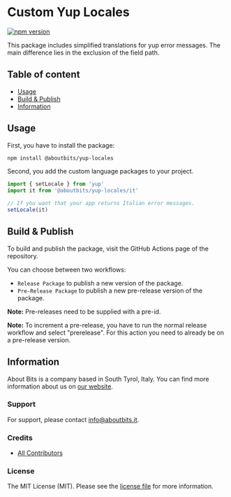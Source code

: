Custom Yup Locales
====================

[![npm version](https://badge.fury.io/js/%40aboutbits%2Fyup-locales.svg)](https://badge.fury.io/js/%40aboutbits%2Fyup-locales)

This package includes simplified translations for yup error messages. The main difference lies in the exclusion of the field path.

## Table of content

- [Usage](#usage)
- [Build & Publish](#build--publish)
- [Information](#information)

## Usage

First, you have to install the package:

```bash
npm install @aboutbits/yup-locales
```

Second, you add the custom language packages to your project.

```js
import { setLocale } from 'yup'
import it from '@aboutbits/yup-locales/it'

// If you want that your app returns Italian error messages.
setLocale(it)
```

## Build & Publish

To build and publish the package, visit the GitHub Actions page of the repository.

You can choose between two workflows:
- `Release Package` to publish a new version of the package.
- `Pre-Release Package` to publish a new pre-release version of the package.

**Note:** Pre-releases need to be supplied with a pre-id.

**Note:** To increment a pre-release, you have to run the normal release workflow and select "prerelease". For this action you need to already be on a pre-release version.

## Information

About Bits is a company based in South Tyrol, Italy. You can find more information about us on [our website](https://aboutbits.it).

### Support

For support, please contact [info@aboutbits.it](mailto:info@aboutbits.it).

### Credits

- [All Contributors](../../contributors)

### License

The MIT License (MIT). Please see the [license file](LICENSE.md) for more information.
